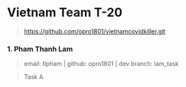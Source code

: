 # Vietnam Team T-20

> https://github.com/opro1801/vietnamcovidkiller.git

### 1. Pham Thanh Lam

> email: tlpham | github: opro1801 | dev branch: lam_task

> Task A